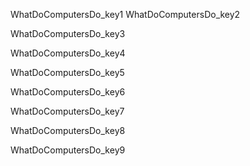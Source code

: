 WhatDoComputersDo_key1
WhatDoComputersDo_key2


WhatDoComputersDo_key3


WhatDoComputersDo_key4


WhatDoComputersDo_key5


WhatDoComputersDo_key6


WhatDoComputersDo_key7


WhatDoComputersDo_key8



WhatDoComputersDo_key9
